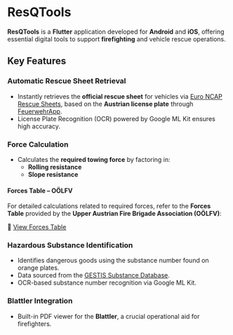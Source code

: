 # ResQTools

**ResQTools** is a **Flutter** application developed for **Android** and **iOS**, offering essential digital tools to support **firefighting** and vehicle rescue operations.

## Key Features

### Automatic Rescue Sheet Retrieval

- Instantly retrieves the **official rescue sheet** for vehicles via [Euro NCAP Rescue Sheets](https://rescue.euroncap.com), based on the **Austrian license plate** through [FeuerwehrApp](https://www.feuerwehrapp.at).
- License Plate Recognition (OCR) powered by Google ML Kit ensures high accuracy.

### Force Calculation

- Calculates the **required towing force** by factoring in:
    - **Rolling resistance**
    - **Slope resistance**

#### Forces Table – OÖLFV

For detailed calculations related to required forces, refer to the **Forces Table** provided by the **Upper Austrian Fire Brigade Association (OÖLFV)**:

📄 [View Forces Table](docs/forces-table-ooelfv.pdf)

### Hazardous Substance Identification

- Identifies dangerous goods using the substance number found on orange plates.
- Data sourced from the [GESTIS Substance Database](https://www.dguv.de/ifa/gestis/gestis-stoffdatenbank/index.jsp).
- OCR-based substance number recognition via Google ML Kit.

### Blattler Integration

- Built-in PDF viewer for the **Blattler**, a crucial operational aid for firefighters.
